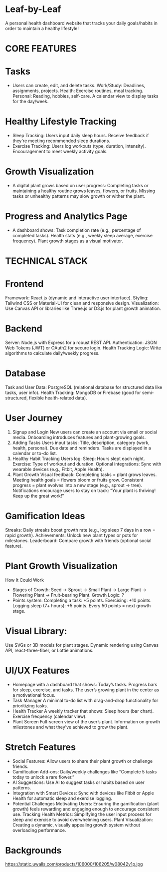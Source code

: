# Leaf-by-Leaf
A personal health dashboard website that tracks your daily goals/habits in order to maintain a healthy lifestyle!

# CORE FEATURES

# Tasks
- Users can create, edit, and delete tasks.
    Work/Study: Deadlines, assignments, projects.
    Health: Exercise routines, meal tracking.
    Personal: Reading, hobbies, self-care.
    A calendar view to display tasks for the day/week.

# Healthy Lifestyle Tracking
- Sleep Tracking:
    Users input daily sleep hours.
    Receive feedback if they're meeting recommended sleep durations.
- Exercise Tracking:
    Users log workouts (type, duration, intensity).
    Encouragement to meet weekly activity goals.

# Growth Visualization
- A digital plant grows based on user progress:
    Completing tasks or maintaining a healthy routine grows leaves, flowers, or fruits.
    Missing tasks or unhealthy patterns may slow growth or wither the plant.

# Progress and Analytics Page
- A dashboard shows:
    Task completion rate (e.g., percentage of completed tasks).
    Health stats (e.g., weekly sleep average, exercise frequency).
    Plant growth stages as a visual motivator.

# TECHNICAL STACK

# Frontend
Framework: React.js (dynamic and interactive user interface).
Styling: Tailwind CSS or Material-UI for clean and responsive design.
Visualization: Use Canvas API or libraries like Three.js or D3.js for plant growth animation.

# Backend
Server: Node.js with Express for a robust REST API.
Authentication: JSON Web Tokens (JWT) or OAuth2 for secure login.
Health Tracking Logic:
Write algorithms to calculate daily/weekly progress.

# Database
Task and User Data: PostgreSQL (relational database for structured data like tasks, user info).
Health Tracking: MongoDB or Firebase (good for semi-structured, flexible health-related data).

# User Journey
1. Signup and Login
    New users can create an account via email or social media.
    Onboarding introduces features and plant-growing goals.
2. Adding Tasks
    Users input tasks:
    Title, description, category (work, health, personal).
    Due date and reminders.
    Tasks are displayed in a calendar or to-do list.
3. Healthy Habit Tracking
    Users log:
    Sleep: Hours slept each night.
    Exercise: Type of workout and duration.
    Optional integrations:
    Sync with wearable devices (e.g., Fitbit, Apple Health).
4. Plant Growth
    Visual feedback:
    Completing tasks = plant grows leaves.
    Meeting health goals = flowers bloom or fruits grow.
    Consistent progress = plant evolves into a new stage (e.g., sprout → tree).
    Notifications encourage users to stay on track:
    “Your plant is thriving! Keep up the great work!”

# Gamification Ideas
Streaks: Daily streaks boost growth rate (e.g., log sleep 7 days in a row = rapid growth).
Achievements: Unlock new plant types or pots for milestones.
Leaderboard: Compare growth with friends (optional social feature).

# Plant Growth Visualization
How It Could Work
- Stages of Growth:
    Seed → Sprout → Small Plant → Large Plant → Flowering Plant → Fruit-bearing Plant.
Growth Logic: ?
- Points system:
    Completing a task: +5 points.
    Exercising: +10 points.
    Logging sleep (7+ hours): +5 points.
    Every 50 points = next growth stage.

# Visual Library:
Use SVGs or 3D models for plant stages.
Dynamic rendering using Canvas API, react-three-fiber, or Lottie animations.

# UI/UX Features
- Homepage with a dashboard that shows:
    Today’s tasks.
    Progress bars for sleep, exercise, and tasks.
    The user’s growing plant in the center as a motivational focus.
- Task Manager
    A minimal to-do list with drag-and-drop functionality for prioritizing tasks.
- Health Tracker
    A weekly tracker that shows:
    Sleep hours (bar chart).
    Exercise frequency (calendar view).
- Plant Screen
    Full-screen view of the user’s plant.
    Information on growth milestones and what they’ve achieved to grow the plant.

# Stretch Features
- Social Features:
    Allow users to share their plant growth or challenge friends.
- Gamification Add-ons:
    Daily/weekly challenges like “Complete 5 tasks today to unlock a rare flower.”
- AI Suggestions:
    Use AI to suggest tasks or habits based on user patterns.
- Integration with Smart Devices:
    Sync with devices like Fitbit or Apple Health for automatic sleep and exercise logging.
- Potential Challenges
    Motivating Users: Ensuring the gamification (plant growth) feels rewarding and engaging enough to encourage consistent use.
    Tracking Health Metrics: Simplifying the user input process for sleep and exercise to avoid overwhelming users.
    Plant Visualization: Creating a dynamic, visually appealing growth system without overloading performance.



# Backgrounds
https://static.uwalls.com/products/106000/106205/w08042v1p.jpg 